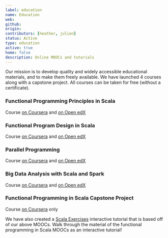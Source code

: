 ```yaml
---
label: education
name: Education
web:
github:
origin:
contributors: [heather, julien]
status: Active
type: education
active: true
home: false
description: Online MOOCs and tutorials
---
```


Our mission is to develop quality and widely accessible educational materials,
and to make them freely available. We have launched 4 courses along with a
capstone project. All courses can be taken for free (without a
certificate).

### Functional Programming Principles in Scala
Course [on Coursera](https://www.coursera.org/learn/progfun1)
and [on Open edX](https://courseware.epfl.ch/courses/course-v1:EPFL+progfun1+2018_T1/about)

### Functional Program Design in Scala
Course [on Coursera](https://www.coursera.org/learn/progfun2)
and [on Open edX](https://courseware.epfl.ch/courses/course-v1:EPFL+progfun2+2018_T1/about)

### Parallel Programming
Course [on Coursera](https://www.coursera.org/learn/parprog1)
and [on Open edX](https://courseware.epfl.ch/courses/course-v1:EPFL+parprog1+2018_T1/about)

### Big Data Analysis with Scala and Spark
Course [on Coursera](https://www.coursera.org/learn/scala-spark-big-data)
and [on Open edX](https://courseware.epfl.ch/courses/course-v1:EPFL+scala-spark-big-data+2018-T1/about)

### Functional Programming in Scala Capstone Project
Course [on Coursera](https://www.coursera.org/learn/scala-capstone) only

We have also created a [Scala Exercises](https://www.scala-exercises.org/scala_tutorial/terms_and_types)
interactive tutorial that is based off of our above MOOCs. Walk through the
material of the functional programming in Scala MOOCs as an interactive
tutorial!